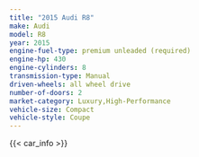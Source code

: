 ```yaml
---
title: "2015 Audi R8"
make: Audi
model: R8
year: 2015
engine-fuel-type: premium unleaded (required)
engine-hp: 430
engine-cylinders: 8
transmission-type: Manual
driven-wheels: all wheel drive
number-of-doors: 2
market-category: Luxury,High-Performance
vehicle-size: Compact
vehicle-style: Coupe
---
```


{{< car_info >}}
